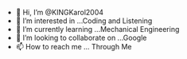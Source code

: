- 👋 Hi, I’m @KINGKarol2004
- 👀 I’m interested in ...Coding and Listening
- 🌱 I’m currently learning ...Mechanical Engineering
- 💞️ I’m looking to collaborate on ...Google
- 📫 How to reach me ... Through Me

<!---
KINGKarol2004/KINGKarol2004 is a ✨ special ✨ repository because its `README.md` (this file) appears on your GitHub profile.
You can click the Preview link to take a look at your changes.
--->

